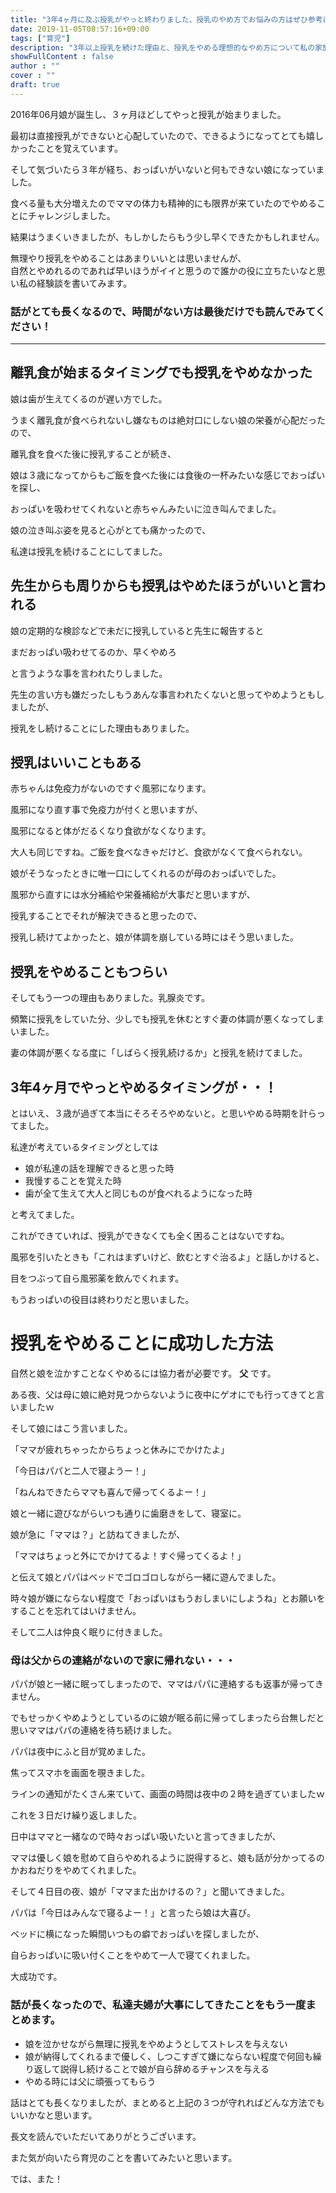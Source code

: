 ```yaml
---
title: "3年4ヶ月に及ぶ授乳がやっと終わりました、授乳のやめ方でお悩みの方はぜひ参考にしてみてください"
date: 2019-11-05T08:57:16+09:00
tags: ["育児"] 
description: "3年以上授乳を続けた理由と、授乳をやめる理想的なやめ方について私の家族の経験を元に話してみたいと思います"
showFullContent : false
author : ""
cover : ""
draft: true
---
```


2016年06月娘が誕生し、３ヶ月ほどしてやっと授乳が始まりました。

最初は直接授乳ができないと心配していたので、できるようになってとても嬉しかったことを覚えています。

そして気づいたら３年が経ち、おっぱいがいないと何もできない娘になっていました。

食べる量も大分増えたのでママの体力も精神的にも限界が来ていたのでやめることにチャレンジしました。

結果はうまくいきましたが、もしかしたらもう少し早くできたかもしれません。

無理やり授乳をやめることはあまりいいとは思いませんが、<br>自然とやめれるのであれば早いほうがイイと思うので誰かの役に立ちたいなと思い私の経験談を書いてみます。

### 話がとても長くなるので、時間がない方は最後だけでも読んでみてください！

----
## 離乳食が始まるタイミングでも授乳をやめなかった

娘は歯が生えてくるのが遅い方でした。

うまく離乳食が食べられないし嫌なものは絶対口にしない娘の栄養が心配だったので、

離乳食を食べた後に授乳することが続き、

娘は３歳になってからもご飯を食べた後には食後の一杯みたいな感じでおっぱいを探し、

おっぱいを吸わせてくれないと赤ちゃんみたいに泣き叫んでました。

娘の泣き叫ぶ姿を見ると心がとても痛かったので、

私達は授乳を続けることにしてました。

## 先生からも周りからも授乳はやめたほうがいいと言われる

娘の定期的な検診などで未だに授乳していると先生に報告すると

まだおっぱい吸わせてるのか、早くやめろ

と言うような事を言われたりしました。

先生の言い方も嫌だったしもうあんな事言われたくないと思ってやめようともしましたが、

授乳をし続けることにした理由もありました。

## 授乳はいいこともある

赤ちゃんは免疫力がないのですぐ風邪になります。

風邪になり直す事で免疫力が付くと思いますが、

風邪になると体がだるくなり食欲がなくなります。

大人も同じですね。ご飯を食べなきゃだけど、食欲がなくて食べられない。

娘がそうなったときに唯一口にしてくれるのが母のおっぱいでした。

風邪から直すには水分補給や栄養補給が大事だと思いますが、

授乳することでそれが解決できると思ったので、

授乳し続けてよかったと、娘が体調を崩している時にはそう思いました。

## 授乳をやめることもつらい

そしてもう一つの理由もありました。乳腺炎です。

頻繁に授乳をしていた分、少しでも授乳を休むとすぐ妻の体調が悪くなってしまいました。

妻の体調が悪くなる度に「しばらく授乳続けるか」と授乳を続けてました。

## 3年4ヶ月でやっとやめるタイミングが・・！

とはいえ、３歳が過ぎて本当にそろそろやめないと。と思いやめる時期を計らってました。

私達が考えているタイミングとしては

 - 娘が私達の話を理解できると思った時
 - 我慢することを覚えた時
 - 歯が全て生えて大人と同じものが食べれるようになった時

と考えてました。

これができていれば、授乳ができなくても全く困ることはないですね。

風邪を引いたときも「これはまずいけど、飲むとすぐ治るよ」と話しかけると、

目をつぶって自ら風邪薬を飲んでくれます。

もうおっぱいの役目は終わりだと思いました。

# 授乳をやめることに成功した方法

自然と娘を泣かすことなくやめるには協力者が必要です。 **父** です。

ある夜、父は母に娘に絶対見つからないように夜中にゲオにでも行ってきてと言いましたｗ

そして娘にはこう言いました。

「ママが疲れちゃったからちょっと休みにでかけたよ」

「今日はパパと二人で寝ようー！」

「ねんねできたらママも喜んで帰ってくるよー！」

娘と一緒に遊びながらいつも通りに歯磨きをして、寝室に。

娘が急に「ママは？」と訪ねてきましたが、

「ママはちょっと外にでかけてるよ！すぐ帰ってくるよ！」

と伝えて娘とパパはベッドでゴロゴロしながら一緒に遊んでました。

時々娘が嫌にならない程度で「おっぱいはもうおしまいにしようね」とお願いをすることを忘れてはいけません。

そして二人は仲良く眠りに付きました。

### 母は父からの連絡がないので家に帰れない・・・

パパが娘と一緒に眠ってしまったので、ママはパパに連絡するも返事が帰ってきません。

でもせっかくやめようとしているのに娘が眠る前に帰ってしまったら台無しだと思いママはパパの連絡を待ち続けました。

パパは夜中にふと目が覚めました。

焦ってスマホを画面を覗きました。

ラインの通知がたくさん来ていて、画面の時間は夜中の２時を過ぎていましたｗ

これを３日だけ繰り返しました。

日中はママと一緒なので時々おっぱい吸いたいと言ってきましたが、

ママは優しく娘を慰めて自らやめれるように説得すると、娘も話が分かってるのかおねだりをやめてくれました。

そして４日目の夜、娘が「ママまた出かけるの？」と聞いてきました。

パパは「今日はみんなで寝るよー！」と言ったら娘は大喜び。

ベッドに横になった瞬間いつもの癖でおっぱいを探しましたが、

自らおっぱいに吸い付くことをやめて一人で寝てくれました。

大成功です。

### 話が長くなったので、私達夫婦が大事にしてきたことをもう一度まとめます。

- 娘を泣かせながら無理に授乳をやめようとしてストレスを与えない
- 娘が納得してくれるまで優しく、しつこすぎて嫌にならない程度で何回も繰り返して説得し続けることで娘が自ら辞めるチャンスを与える
- やめる時には父に頑張ってもらう

話はとても長くなりましたが、まとめると上記の３つが守れればどんな方法でもいいかなと思います。

長文を読んでいただいてありがとうございます。

また気が向いたら育児のことを書いてみたいと思います。

では、また！
